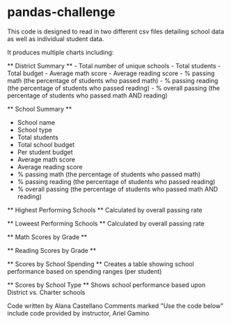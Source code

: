 # pandas-challenge
This code is designed to read in two different csv files detailing school data as well as individual student data. 

It produces multiple charts including:

** District Summary **
    - Total number of unique schools
    - Total students
    - Total budget
    - Average math score
    - Average reading score
    - % passing math (the percentage of students who passed math)
    - % passing reading (the percentage of students who passed reading)
    - % overall passing (the percentage of students who passed math AND reading)

** School Summary **
  - School name
  - School type
  - Total students
  - Total school budget
  - Per student budget
  - Average math score
  - Average reading score
  - % passing math (the percentage of students who passed math)
  - % passing reading (the percentage of students who passed reading)
  - % overall passing (the percentage of students who passed math AND reading)

** Highest Performing Schools **
  Calculated by overall passing rate

** Loweest Performing Schools **
   Calculated by overall passing rate

** Math Scores by Grade **

** Reading Scores by Grade **

** Scores by School Spending **
  Creates a table showing school performance based on spending ranges (per student)

** Scores by School Type **
  Shows school performance based upon District vs. Charter schools

Code written by Alana Castellano
Comments marked "Use the code below" include code provided by instructor, Ariel Gamino
